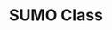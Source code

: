 ---
title: "SUMO Class"
pdf: "/pdfs/slides/SUMO_class_2024.pdf"
layout: pdf
excludeFromBlog: true
---